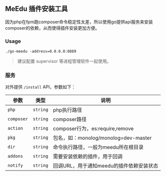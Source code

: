 
## MeEdu 插件安装工具

因为php在fpm跑composer命令稳定性太差，所以使用go提供api服务来安装composer的依赖，从而使得插件安装更加方便。

### Usage

```
./go-meedu -address=0.0.0.0:8089
```

> 建议配置 supervisor 等进程管理软件一起使用。

### 服务

对外提供 `/install` API，参数如下：

| 参数 | 类型 | 说明 |
| --- | --- | --- |
| `php` | `string` | php执行路径 | 
| `composer` | `string` | composer路径 |
| `action` | `string` | composer行为，es:require,remove |
| `pkg` | `string` | 包名，如：monolog/monolog=dev-master |
| `dir` | `string` | 命令执行路径，一般为meedu所在根目录 |
| `addons` | `string` | 需要安装依赖的插件，用于回调 |
| `notify` | `string` | 回调URL，用于通知meedu的插件依赖安装状态 |
